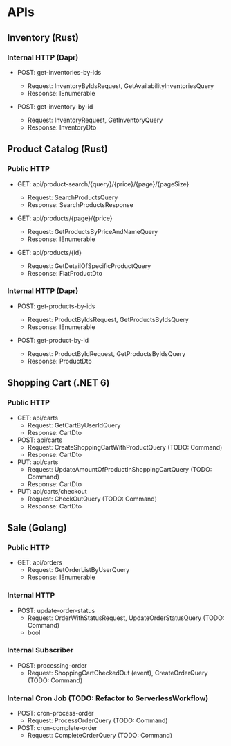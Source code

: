 # APIs

## Inventory (Rust)
### Internal HTTP (Dapr)

- POST: get-inventories-by-ids
  - Request: InventoryByIdsRequest, GetAvailabilityInventoriesQuery 
  - Response: IEnumerable<InventoryDto>

- POST: get-inventory-by-id
  - Request: InventoryRequest, GetInventoryQuery 
  - Response: InventoryDto

## Product Catalog (Rust)
### Public HTTP

- GET: api/product-search/{query}/{price}/{page}/{pageSize}
  - Request: SearchProductsQuery 
  - Response: SearchProductsResponse

- GET: api/products/{page}/{price}
  - Request: GetProductsByPriceAndNameQuery 
  - Response: IEnumerable<FlatProductDto>

- GET: api/products/{id}
  - Request: GetDetailOfSpecificProductQuery 
  - Response: FlatProductDto

### Internal HTTP (Dapr)

- POST: get-products-by-ids
  - Request: ProductByIdsRequest, GetProductsByIdsQuery 
  - Response: IEnumerable<ProductDto>

- POST: get-product-by-id
  - Request: ProductByIdRequest, GetProductsByIdsQuery 
  - Response: ProductDto

## Shopping Cart (.NET 6)
### Public HTTP

- GET: api/carts
  - Request: GetCartByUserIdQuery
  - Response: CartDto
- POST: api/carts
  - Request: CreateShoppingCartWithProductQuery (TODO: Command)
  - Response: CartDto
- PUT: api/carts
  - Request: UpdateAmountOfProductInShoppingCartQuery (TODO: Command)
  - Response: CartDto
- PUT: api/carts/checkout
  - Request: CheckOutQuery (TODO: Command)
  - Response: CartDto

## Sale (Golang)
### Public HTTP

- GET: api/orders
  - Request: GetOrderListByUserQuery
  - Response: IEnumerable<OrderDto>

### Internal HTTP 

- POST: update-order-status
  - Request: OrderWithStatusRequest, UpdateOrderStatusQuery (TODO: Command)
  - bool

### Internal Subscriber

- POST: processing-order
  - Request: ShoppingCartCheckedOut (event), CreateOrderQuery (TODO: Command)

### Internal Cron Job (TODO: Refactor to ServerlessWorkflow)

- POST: cron-process-order
  - Request: ProcessOrderQuery (TODO: Command)
- POST: cron-complete-order
  - Request: CompleteOrderQuery (TODO: Command)